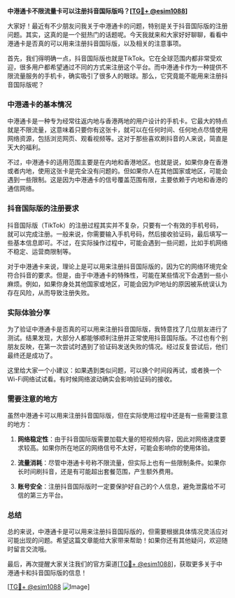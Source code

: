 **中港通卡不限流量卡可以注册抖音国际版吗？[[TG💪+ @esim1088](https://t.me/s/esim1088)]**

大家好！最近有不少朋友问我关于中港通卡的问题，特别是关于抖音国际版的注册问题。其实，这真的是一个挺热门的话题呢。今天我就来和大家好好聊聊，看看中港通卡是否真的可以用来注册抖音国际版，以及相关的注意事项。

首先，我们得明确一点，抖音国际版也就是TikTok。它在全球范围内都非常受欢迎，很多用户都希望通过不同的方式来注册这个平台。而中港通卡作为一种提供不限流量服务的手机卡，确实吸引了很多人的眼球。那么，它究竟能不能用来注册抖音国际版呢？

### 中港通卡的基本情况

中港通卡是一种专为经常往返内地与香港两地的用户设计的手机卡。它最大的特点就是不限流量，这意味着只要你有这张卡，就可以在任何时间、任何地点尽情使用网络资源，包括浏览网页、观看视频等。这对于那些喜欢刷抖音的人来说，简直是天大的福利。

不过，中港通卡的适用范围主要是在内地和香港地区。也就是说，如果你身在香港或者内地，使用这张卡是完全没有问题的。但如果你人在其他国家或地区，可能会遇到一些限制。这是因为中港通卡的信号覆盖范围有限，主要依赖于内地和香港的通信网络。

### 抖音国际版的注册要求

抖音国际版（TikTok）的注册过程其实并不复杂，只要有一个有效的手机号码，就可以完成注册。一般来说，你需要输入手机号码，然后接收验证码，最后填写一些基本信息即可。不过，在实际操作过程中，可能会遇到一些问题，比如手机网络不稳定、运营商限制等。

对于中港通卡来说，理论上是可以用来注册抖音国际版的，因为它的网络环境完全符合抖音的要求。但是，由于中港通卡的特殊性，可能在某些情况下会遇到一些小麻烦。例如，如果你身处其他国家或地区，可能会因为IP地址的原因被系统误认为存在风险，从而导致注册失败。

### 实际体验分享

为了验证中港通卡是否真的可以用来注册抖音国际版，我特意找了几位朋友进行了测试。结果发现，大部分人都能够顺利注册并正常使用抖音国际版。不过也有个别朋友反映，在第一次尝试时遇到了验证码发送失败的情况。经过反复尝试后，他们最终还是成功了。

这里给大家一个小建议：如果遇到类似问题，可以换个时间段再试，或者换一个Wi-Fi网络试试看。有时候网络波动确实会影响验证码的接收。

### 需要注意的地方

虽然中港通卡可以用来注册抖音国际版，但在实际使用过程中还是有一些需要注意的地方：

1. **网络稳定性**：由于抖音国际版需要加载大量的短视频内容，因此对网络速度要求较高。如果你所在地区的网络信号不太好，可能会影响你的使用体验。
   
2. **流量消耗**：尽管中港通卡号称不限流量，但实际上也有一些限制条件。如果你长时间刷抖音，还是有可能超出套餐范围，产生额外费用。

3. **账号安全**：注册抖音国际版时一定要保护好自己的个人信息，避免泄露给不可信的第三方平台。

### 总结

总的来说，中港通卡是可以用来注册抖音国际版的，但需要根据具体情况灵活应对可能出现的问题。希望这篇文章能给大家带来帮助！如果你还有其他疑问，欢迎随时留言交流哦。

最后，再次提醒大家关注我们的官方渠道[[TG💪+ @esim1088](https://t.me/s/esim1088)]，获取更多关于中港通卡和抖音国际版的信息！

[[TG💪+ @esim1088](https://t.me/s/esim1088) ![Image](https://i.postimg.cc/4NQfJmqS/Snipaste-2025-05-13-00-14-12.png)]